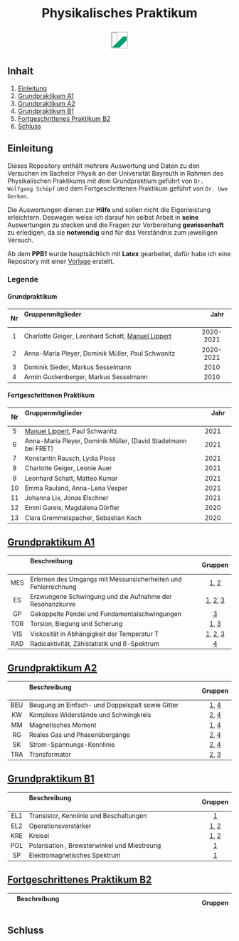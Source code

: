 <h1 align="center">Physikalisches Praktikum</h1>
<p align="center">
  <img src="UniBT_Logo.jpeg" width = 50/>
</p>

## Inhalt
1) [Einleitung](#einleitung)
2) [Grundpraktikum A1](#grundpraktikum-a1)
3) [Grundpraktikum A2](#grundpraktikum-a2)
4) [Grundpraktikum B1](#grundpraktikum-b1)
5) [Fortgeschrittenes Praktikum B2](#fortgeschrittenes-praktikum-b2)
6) [Schluss](#schluss)

## Einleitung
Dieses Repository enthält mehrere Auswertung und Daten zu den Versuchen im Bachelor Physik an der Universität Bayreuth in Rahmen des Physikalischen Praktikums mit dem Grundpraktium geführt von ``Dr. Wolfgang Schöpf`` und dem Fortgeschrittenen Praktikum geführt von ``Dr. Uwe Gerken``.

Die Auswertungen dienen zur **Hilfe** und sollen nicht die Eigenleistung erleichtern. Deswegen weise ich darauf hin selbst Arbeit in **seine** Auswertungen zu stecken und die Fragen zur Vorbereitung **gewissenhaft** zu erledigen, da sie **notwendig** sind für das Verständnis zum jeweiligen Versuch.

Ab dem **PPB1** wurde hauptsächlich mit **Latex** gearbeitet, dafür habe ich eine Repository mit einer [Vorlage](https://github.com/ManeLippert/PraktikumsVorlage) erstellt.

### Legende

#### Grundpraktikum

| Nr | Gruppenmitglieder  <img width=300/>                                                 | <img width=20/> Jahr <img width=20/>    |
|:--:|:------------------------------------------------------------------------------------|:---------:|
| 1  | Charlotte Geiger, Leonhard Schatt, [Manuel Lippert](https://github.com/ManeLippert) | 2020-2021 |
| 2  | Anna-Maria Pleyer, Dominik Müller, Paul Schwanitz                                   | 2020-2021 |
| 3  | Dominik Sieder, Markus Sesselmann                                                   |   2010    |
| 4  | Armin Guckenberger, Markus Sesselmann                                               |   2010    |

#### Fortgeschrittenen Praktikum

| Nr | Gruppenmitglieder  <img width=300/>                                                 | <img width=20/> Jahr <img width=20/>    |
|:--:|:------------------------------------------------------------------------------------|:---------:|
| 5  | [Manuel Lippert](https://github.com/ManeLippert), Paul Schwanitz                    |   2021    |
| 6  | Anna-Maria Pleyer, Dominik Müller, (David Stadelmann bei FRET)                      |   2021    |
| 7  | Konstantin Rausch, Lydia Ploss                                                      |   2021    |
| 8  | Charlotte Geiger, Leonie Auer                                                       |   2021    |
| 9  | Leonhard Schatt, Matteo Kumar                                                       |   2021    |
| 10 | Emma Rauland, Anna-Lena Vesper                                                      |   2021    |
| 11 | Johanna Lix, Jonas Elschner                                                         |   2021    |
| 12 | Emmi Gareis, Magdalena Dörfler                                                      |   2020    |
| 13 | Clara Gremmelspacher, Sebastian Koch                                                |   2020    |

## [Grundpraktikum A1](/PPA1)

|         | Beschreibung <img width=500/>                                                      |   Gruppen   |
|:-------:|:------------------------------------------------------------------------------------|:-----------:|
| MES     | Erlernen des Umgangs mit Messunsicherheiten und Fehlerrechnung                      | [1](/PPA1/Versuch_MES/Charlotte_Leo_Manuel/Versuch_MES.pdf), [2](/PPA1/Versuch_MES/Anna-Maria_Dominik_Paul/Auswerteheft%20MES.pdf) |
| ES      | Erzwungene Schwingung und die Aufnahme der Resonanzkurve                            | [1](/PPA1/Versuch_ES/Charlotte_Leo_Manuel/), [2](/PPA1/Versuch_ES/Anna-Maria_Dominik_Paul/Auswerteheft_ES.pdf), [3](/PPA1/Versuch_ES/Dominik_Markus/Versuch_ES.pdf) |
| GP      | Gekoppelte Pendel und Fundamentalschwingungen                                       | [3](/PPA1/Versuch_GP/Markus_Dominik/Versuch_GP.pdf) |
| TOR     | Torsion, Biegung und Scherung                                                       | [1](/PPA1/Versuch_TOR/Charlotte_Leo_Manuel/Versuch_TOR.pdf), [3](/PPA1/Versuch_TOR/Dominik_Markus/Versuch_TOR.pdf) |
| VIS     | Viskosität in Abhängigkeit der Temperatur T                                         | [1](/PPA1/Versuch_VIS/Charlotte_Leo_Manuel/Versuch_VIS.pdf), [2](/PPA1/Versuch_VIS/Anna-Maria_Dominik_Paul/Auswerteheft_VIS.pdf), [3](/PPA1/Versuch_VIS/Dominik_Markus/Versuch_VIS.pdf) |
| RAD     | Radioaktivität, Zählstatistik und ß-Spektrum                                        | [4](/PPA1/Versuch_RAD/Achim_Markus/Versuch_RAD.pdf) |
## [Grundpraktikum A2](/PPA2)

|         | Beschreibung <img width=500/>                                                       |   Gruppen   |
|:-------:|:------------------------------------------------------------------------------------|:-----------:|
| BEU     | Beugung an Einfach- und Doppelspalt sowie Gitter                                    | [1](/PPA2/Versuch_BEU/Charlotte_Leo_Manuel/Versuch_BEU.pdf), [4](/PPA2/Versuch_BEU/Achim_Markus/Versuch_BEU.pdf) |
| KW      | Komplexe Widerstände und Schwingkreis                                               | [2](/PPA2/Versuch_KW/Anna-Maria_Dominik_Paul/Auswertung%20KW.pdf), [4](/PPA2/Versuch_KW/Achim_Markus/Versuch_KW.pdf) |
| MM      | Magnetisches Moment                                                                 | [1](/PPA2/Versuch_MM/Charlotte_Leo_Manuel/Versuch_MM.pdf), [4](/PPA2/Versuch_MM/Achim_Markus/Versuch_MM.pdf) |
| RG      | Reales Gas und Phasenübergänge                                                      | [2](/PPA2/Versuch_RG/Anna-Maria_Dominik_Paul/Auswerteheft_RG.pdf), [4](/PPA2/Versuch_RG/Achim_Markus/Versuch_RG.pdf) |
| SK      | Strom-Spannungs-Kennlinie                                                           | [2](/PPA2/Versuch_SK/Anna-Maria_Dominik_Paul/), [4](/PPA2/Versuch_SK/Achim_Markus/Versuch_SK.pdf) |
| TRA     | Transformator                                                                       | [2](/PPA2/Versuch_TRA/Anna-Maria_Dominik_Paul/Auswertung%20TRA.pdf), [3](/PPA2/Versuch_TRA/Dominik_Markus/Versuch_TRA.pdf) |

## [Grundpraktikum B1](/PPB1)

|         | Beschreibung <img width=500/>                                                       |   Gruppen   |
|:-------:|:------------------------------------------------------------------------------------|:-----------:|
| EL1     | Transistor, Kennlinie und Beschaltungen                                             | [1](/PPB1/Versuch_EL1/Charlotte_Leo_Manuel/Versuch_EL1.pdf) |
| EL2     | Operationsverstärker                                                                | [1](/PPB1/Versuch_EL2/Charlotte_Leo_Manuel/Versuch_EL2.pdf), [2](/PPB1/Versuch_EL2/Anna-Maria_Dominik_Paul/Master.pdf) |
| KRE     | Kreisel                                                                             | [1](/PPB1/Versuch_KRE/Charlotte_Leo_Manuel/Versuch_KRE.pdf), [2](/PPB1/Versuch_KRE/Anna-Maria_Dominik_Paul/Master.pdf) |
| POL     | Polarisation , Brewsterwinkel und Miestreung                                        | [1](/PPB1/Versuch_POL/Charlotte_Leo_Manuel/Versuch_POL.pdf) |
| SP      | Elektromagnetisches Spektrum                                                        | [1](/PPB1/Versuch_SP/Charlotte_Leo_Manuel/Versuch_SP.pdf)  |


## [Fortgeschrittenes Praktikum B2](/PPB2)

|         | Beschreibung <img width=500/>                                                       |   Gruppen   |
|:-------:|:------------------------------------------------------------------------------------|:-----------:|

## Schluss